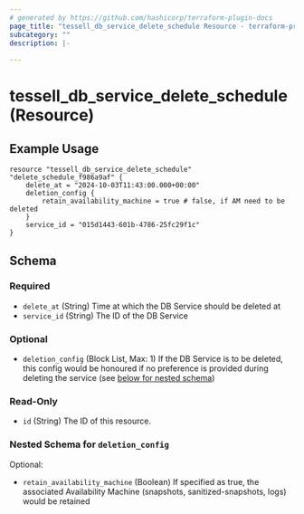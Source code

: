 ```yaml
---
# generated by https://github.com/hashicorp/terraform-plugin-docs
page_title: "tessell_db_service_delete_schedule Resource - terraform-provider-tessell"
subcategory: ""
description: |-
  
---
```


# tessell_db_service_delete_schedule (Resource)



## Example Usage
```
resource "tessell_db_service_delete_schedule" "delete_schedule_f986a9af" {
	delete_at = "2024-10-03T11:43:00.000+00:00"
	deletion_config {
		retain_availability_machine = true # false, if AM need to be deleted
	}
	service_id = "015d1443-601b-4786-25fc29f1c"
}
```

<!-- schema generated by tfplugindocs -->
## Schema

### Required

- `delete_at` (String) Time at which the DB Service should be deleted at
- `service_id` (String) The ID of the DB Service

### Optional

- `deletion_config` (Block List, Max: 1) If the DB Service is to be deleted, this config would be honoured if no preference is provided during deleting the service (see [below for nested schema](#nestedblock--deletion_config))

### Read-Only

- `id` (String) The ID of this resource.

<a id="nestedblock--deletion_config"></a>
### Nested Schema for `deletion_config`

Optional:

- `retain_availability_machine` (Boolean) If specified as true, the associated Availability Machine (snapshots, sanitized-snapshots, logs) would be retained



